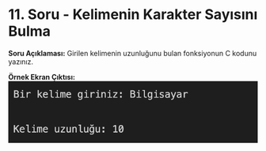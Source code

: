 # 11. Soru - Kelimenin Karakter Sayısını Bulma

**Soru Açıklaması:**
Girilen kelimenin uzunluğunu bulan fonksiyonun C kodunu yazınız.

**Örnek Ekran Çıktısı:** 
![alt text](../Ekran-Çıktıları/Ekran-Resmi_11.png)
